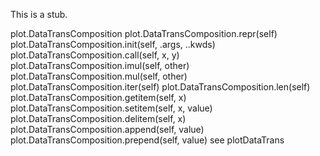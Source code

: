 This is a stub.

plot.DataTransComposition
plot.DataTransComposition.repr(self)
plot.DataTransComposition.init(self, .args, ..kwds)
plot.DataTransComposition.call(self, x, y)
plot.DataTransComposition.imul(self, other)
plot.DataTransComposition.mul(self, other)
plot.DataTransComposition.iter(self)
plot.DataTransComposition.len(self)
plot.DataTransComposition.getitem(self, x)
plot.DataTransComposition.setitem(self, x, value)
plot.DataTransComposition.delitem(self, x)
plot.DataTransComposition.append(self, value)
plot.DataTransComposition.prepend(self, value)
see plotDataTrans